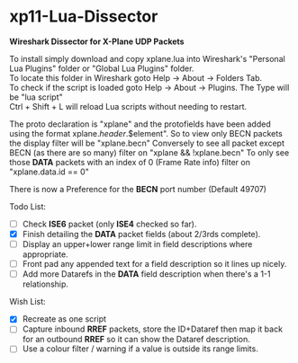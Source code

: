 # xp11-Lua-Dissector
**Wireshark Dissector for X-Plane UDP Packets**

To install simply download and copy xplane.lua into Wireshark's "Personal Lua Plugins" folder or "Global Lua Plugins" folder.\
To locate this folder in Wireshark goto Help -> About -> Folders Tab.\
To check if the script is loaded goto Help -> About -> Plugins. The Type will be "lua script"\
Ctrl + Shift + L will reload Lua scripts without needing to restart.

The proto declaration is "xplane" and the protofields have been added using the format xplane.$header$.$element".
So to view only BECN packets the display filter will be "xplane.becn"
Conversely to see all packet except BECN (as there are so many) filter on "xplane && !xplane.becn"
To only see those **DATA** packets with an index of 0 (Frame Rate info) filter on "xplane.data.id == 0"

There is now a Preference for the **BECN** port number (Default 49707)

Todo List:
- [ ] Check **ISE6** packet (only **ISE4** checked so far).
- [X] Finish detailing the **DATA** packet fields (about 2/3rds complete).
- [ ] Display an upper+lower range limit in field descriptions where appropriate.
- [ ] Front pad any appended text for a field description so it lines up nicely.
- [ ] Add more Datarefs in the **DATA** field description when there's a 1-1 relationship.

Wish List:
- [X] Recreate as one script
- [ ] Capture inbound **RREF** packets, store the ID+Dataref then map it back for an outbound **RREF** so it can show the Dataref description.
- [ ] Use a colour filter / warning if a value is outside its range limits.
